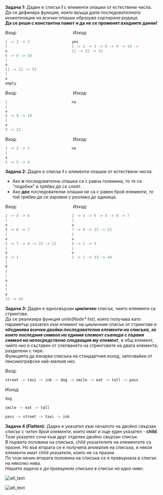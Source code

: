 **Задача 1:** Даден е списък **l** с елементи опашки от естествени числа.  
Да се дефинира функция, която връща *дали последователната конкатенация на всички опашки образува сортирана редица.*  
**Да се реши с константна памет и да не се променят входните данни!**  

*Вход:* &nbsp;&nbsp;&nbsp;&nbsp;&nbsp;&nbsp;&nbsp;&nbsp;&nbsp;&nbsp;&nbsp;&nbsp;&nbsp;&nbsp;&nbsp;&nbsp;&nbsp;&nbsp;&nbsp;&nbsp;&nbsp;&nbsp;&nbsp;&nbsp;&nbsp;&nbsp;&nbsp;&nbsp;&nbsp;&nbsp;&nbsp;&nbsp;&nbsp;&nbsp;&nbsp;&nbsp;&nbsp;&nbsp;&nbsp;&nbsp;&nbsp;&nbsp;&nbsp;&nbsp;&nbsp;*Изход:*
```c++
1 -> 2 -> 3                   yes 
|                             1 -> 2 -> 3 -> 6 -> 9 -> 10 -> 
v                             11 -> 22 -> 33
6 -> 9 -> 10
|
v
11 -> 22 -> 33
|
v
empty
```
*Вход:* &nbsp;&nbsp;&nbsp;&nbsp;&nbsp;&nbsp;&nbsp;&nbsp;&nbsp;&nbsp;&nbsp;&nbsp;&nbsp;&nbsp;&nbsp;&nbsp;&nbsp;&nbsp;&nbsp;&nbsp;&nbsp;&nbsp;&nbsp;&nbsp;&nbsp;&nbsp;&nbsp;&nbsp;&nbsp;&nbsp;&nbsp;&nbsp;&nbsp;&nbsp;&nbsp;&nbsp;&nbsp;&nbsp;&nbsp;&nbsp;&nbsp;&nbsp;&nbsp;&nbsp;&nbsp;*Изход:*
```c++
1                             no
|
v
6 -> 9 -> 10
|
v
9 -> 22
```
*Вход:* &nbsp;&nbsp;&nbsp;&nbsp;&nbsp;&nbsp;&nbsp;&nbsp;&nbsp;&nbsp;&nbsp;&nbsp;&nbsp;&nbsp;&nbsp;&nbsp;&nbsp;&nbsp;&nbsp;&nbsp;&nbsp;&nbsp;&nbsp;&nbsp;&nbsp;&nbsp;&nbsp;&nbsp;&nbsp;&nbsp;&nbsp;&nbsp;&nbsp;&nbsp;&nbsp;&nbsp;&nbsp;&nbsp;&nbsp;&nbsp;&nbsp;&nbsp;&nbsp;&nbsp;&nbsp;*Изход:*
```c++
1 -> 2 -> 3                   no
|
v
4 -> 5 -> 4
```

**Задача 2:** Даден е списък **l** с елементи опашки от естествени числа.  
- Ако **n** последователни опашки са с равна големина, то те са "подобни" и *трябва да се слеят*.  
- Ако **две** последователни опашки не са с равен брой елементи, *то той трябва да се изравни с разлика до единица*.  

*Вход:* &nbsp;&nbsp;&nbsp;&nbsp;&nbsp;&nbsp;&nbsp;&nbsp;&nbsp;&nbsp;&nbsp;&nbsp;&nbsp;&nbsp;&nbsp;&nbsp;&nbsp;&nbsp;&nbsp;&nbsp;&nbsp;&nbsp;&nbsp;&nbsp;&nbsp;&nbsp;&nbsp;&nbsp;&nbsp;&nbsp;&nbsp;&nbsp;&nbsp;&nbsp;&nbsp;&nbsp;&nbsp;&nbsp;&nbsp;&nbsp;&nbsp;&nbsp;&nbsp;&nbsp;&nbsp;*Изход:*
```c++
2 -> 4 -> 6                   2 -> 4 -> 6 -> 8 -> 0 -> 7
|                             |
v                             v
8 -> 0 -> 7                   7 -> 9 -> 23 -> 22
|                             |
v                             v
5 -> 7 -> 9 -> 23 -> 22       9 -> 1 -> 5
|                             |
v                             v
9 -> 1                        2 -> 1 -> 33 -> 44
|
V
2
|
v
1
|
v
33 -> 44
```

**Задача 3:** Даден е едносвързан **цикличен** списък, чиито елементи са стрингове.  
Да се реализира функция *unite(Node\* list)*, която получава като параметър указател към елемент на цикличния списък от стрингове и ***обединява всички двойки последователни елементи на списъка, за които последния символ на единия елемент съвпада с първия символ на непосредствено следващия му елемент***, в общ елемент, чийто низ е съставен от слепването на стринговете на двата елемента, разделени с тире.  
Функцията да изкарва списъка на стандартния изход, започвайки от лексикографски най-малкия низ.  

*Вход:*  
```c++
street -> taxi -> ink -> dog -> smile -> eat -> tall -> pass
```
*Изход:*  
```c++
dog

smile -> eat -> tall

pass -> street -> taxi -> ink
```

**Задача 4 (Flatten):** Даден е указател към началото на двойно свързан списък с *четен брой елементи*, които имат и още един указател - **child**. Този указател сочи към друг отделен двойно свързан списък.  
В първата половина на списъка, child указателите на елементите са празни. Но във втората се е получила аномалия на списъка, и някои елементи имат child указатели, които не са празни.  
По този начин втората половина на списъка се е превърнала в списък на няколко нива.  
*Нашата задача е да превърнем списъка в списък на едно ниво*.  

![alt_text](https://i.ibb.co/7rbwp4r/Multilevel-list.png)

![alt_text](https://i.ibb.co/F3994Hh/One-level-list.png)
